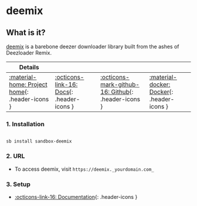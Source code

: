 # deemix

## What is it?

[deemix](https://deemix.app/) is a barebone deezer downloader library built from the ashes of Deezloader Remix.

| Details     |             |             |             |
|-------------|-------------|-------------|-------------|
| [:material-home: Project home](https://deemix.app/){: .header-icons } | [:octicons-link-16: Docs](https://gitlab.com/Bockiii/deemix-docker){: .header-icons } | [:octicons-mark-github-16: Github](https://gitlab.com/Bockiii/deemix-docker){: .header-icons } | [:material-docker: Docker](https://gitlab.com/Bockiii/deemix-docker){: .header-icons }|

### 1. Installation

``` shell

sb install sandbox-deemix

```

### 2. URL

- To access deemix, visit `https://deemix._yourdomain.com_`

### 3. Setup

- [:octicons-link-16: Documentation](https://gitlab.com/Bockiii/deemix-docker){: .header-icons }
